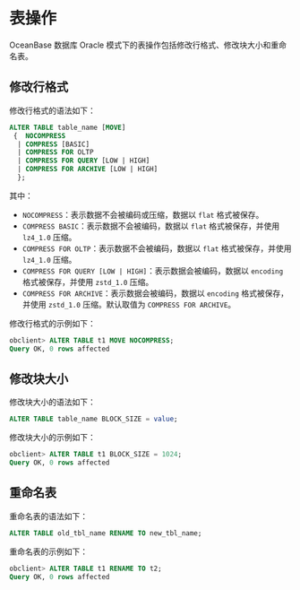 # 表操作

OceanBase 数据库 Oracle 模式下的表操作包括修改行格式、修改块大小和重命名表。

## 修改行格式

修改行格式的语法如下：
```sql
ALTER TABLE table_name [MOVE] 
 {  NOCOMPRESS 
  | COMPRESS [BASIC] 
  | COMPRESS FOR OLTP 
  | COMPRESS FOR QUERY [LOW | HIGH] 
  | COMPRESS FOR ARCHIVE [LOW | HIGH]
  };
```
其中：

* `NOCOMPRESS`：表示数据不会被编码或压缩，数据以 `flat` 格式被保存。
* `COMPRESS BASIC`：表示数据不会被编码，数据以 `flat` 格式被保存，并使用 `lz4_1.0` 压缩。
* `COMPRESS FOR OLTP`：表示数据不会被编码，数据以 `flat` 格式被保存，并使用 `lz4_1.0` 压缩。
* `COMPRESS FOR QUERY [LOW | HIGH]`：表示数据会被编码，数据以 `encoding` 格式被保存，并使用 `zstd_1.0` 压缩。
* `COMPRESS FOR ARCHIVE`：表示数据会被编码，数据以 `encoding` 格式被保存，并使用 `zstd_1.0` 压缩。默认取值为 `COMPRESS FOR ARCHIVE`。

修改行格式的示例如下：
```sql
obclient> ALTER TABLE t1 MOVE NOCOMPRESS;
Query OK, 0 rows affected
```
## 修改块大小

修改块大小的语法如下：
```sql
ALTER TABLE table_name BLOCK_SIZE = value;
```

修改块大小的示例如下：
```sql
obclient> ALTER TABLE t1 BLOCK_SIZE = 1024;
Query OK, 0 rows affected
```
## 重命名表

重命名表的语法如下：
```sql
ALTER TABLE old_tbl_name RENAME TO new_tbl_name;
```

重命名表的示例如下：
```sql
obclient> ALTER TABLE t1 RENAME TO t2;
Query OK, 0 rows affected
```
